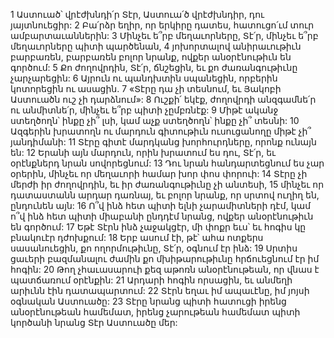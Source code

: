1 Աստուած՝ վրէժխնդի՛ր Տէր,
Աստուա՛ծ վրէժխնդիր, դու յայտնուեցիր:
2 Բա՛րձր եղիր, որ երկիրը դատես,
հատուցո՛ւմ տուր ամբարտաւաններին:
3 Մինչեւ ե՞րբ մեղաւորները, Տէ՛ր,
մինչեւ ե՞րբ մեղաւորները պիտի պարծենան,
4 յոխորտալով անիրաւութիւն բարբառեն,
բարբառեն բոլոր նրանք, ովքեր անօրէնութիւն են գործում:
5 Քո ժողովրդին, Տէ՛ր, ճնշեցին, եւ քո ժառանգութիւնը չարչարեցին:
6 Այրուն ու պանդխտին սպանեցին,
որբերին կոտորեցին ու ասացին.
7 «Տէրը դա չի տեսնում,
եւ Յակոբի Աստուածն ուշ չի դարձնում»:
8 Ուշքի՛ եկէք, ժողովրդի անզգամնե՛ր ու անմիտնե՛ր,
մինչեւ ե՞րբ պիտի չըմբռնէք:
9 Միթէ ականջ ստեղծողն՝ ինքը չի՞ լսի,
կամ աչք ստեղծողն՝ ինքը չի՞ տեսնի:
10 Ազգերին խրատողն ու մարդուն գիտութիւն ուսուցանողը
միթէ չի՞ յանդիմանի:
11 Տէրը գիտէ մարդկանց խորհուրդները, որոնք ունայն են:
12 Երանի այն մարդուն, որին խրատում ես դու, Տէ՛ր,
եւ օրէնքներդ նրան սովորեցնում:
13 Դու նրան հանդարտեցնում ես չար օրերին,
մինչեւ որ մեղաւորի համար խոր փոս փորուի:
14 Տէրը չի մերժի իր ժողովրդին,
եւ իր ժառանգութիւնը չի անտեսի,
15 մինչեւ որ դատաստանն արդար դառնայ,
եւ բոլոր նրանք, որ սրտով ուղիղ են, ընդունեն այն:
16 Ո՞վ ինձ հետ պիտի ելնի չարամիտների դէմ,
կամ ո՞վ ինձ հետ պիտի միաբանի ընդդէմ նրանց,
ովքեր անօրէնութիւն են գործում:
17 Եթէ Տէրն ինձ չաջակցէր,
մի փոքր եւս՝ եւ հոգիս կը բնակուէր դժոխքում:
18 Երբ ասում էի, թէ՝ ահա ոտքերս սասանուեցին,
քո ողորմութիւնը, Տէ՛ր, օգնում էր ինձ:
19 Սրտիս ցաւերի բազմանալու ժամին
քո մխիթարութիւնը հրճուեցնում էր իմ հոգին:
20 Թող չհաւասարուի քեզ աթոռն անօրէնութեան,
որ վնաս է պատճառում օրէնքին:
21 Արդարի հոգին որսացին,
եւ անմեղի արիւնն էին դատապարտում:
22 Տէրն եղաւ իմ ապաւէնը,
իմ յոյսի օգնական Աստուածը:
23 Տէրը նրանց պիտի հատուցի իրենց անօրէնութեան համեմատ,
իրենց չարութեան համեմատ պիտի կործանի նրանց Տէր Աստուածը մեր:
